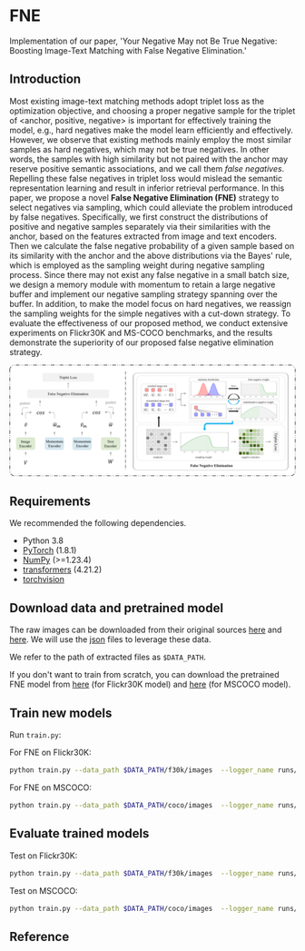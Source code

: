 # FNE
Implementation of our paper, 'Your Negative May not Be True Negative: Boosting Image-Text Matching with False Negative Elimination.'

## Introduction
Most existing image-text matching methods adopt triplet loss as the optimization objective, and choosing a proper negative sample for the triplet of <anchor, positive, negative> is important for effectively training the model, e.g., hard negatives make the model learn efficiently and effectively. However, we observe that existing methods mainly employ the most similar samples as hard negatives, which may not be true negatives. In other words, the samples with high similarity but not paired with the anchor may reserve positive semantic associations, and we call them *false negatives*. Repelling these false negatives in triplet loss would mislead the semantic representation learning and result in inferior retrieval performance. In this paper, we propose a novel **False Negative Elimination (FNE)** strategy to select negatives via sampling, which could alleviate the problem introduced by false negatives. Specifically, we first construct the distributions of positive and negative samples separately via their similarities with the anchor, based on the features extracted from image and text encoders. Then we calculate the false negative probability of a given sample based on its similarity with the anchor and the above distributions via the Bayes' rule, which is employed as the sampling weight during negative sampling process. Since there may not exist any false negative in a small batch size, we design a memory module with momentum to retain a large negative buffer and implement our negative sampling strategy spanning over the buffer. In addition, to make the model focus on hard negatives, we reassign the sampling weights for the simple negatives with a cut-down strategy. To evaluate the effectiveness of our proposed method, we conduct extensive experiments on Flickr30K and MS-COCO benchmarks, and the results demonstrate the superiority of our proposed false negative elimination strategy.

![model](framework.png)

## Requirements 
We recommended the following dependencies.

* Python 3.8 
* [PyTorch](http://pytorch.org/) (1.8.1)
* [NumPy](http://www.numpy.org/) (>=1.23.4)
* [transformers](https://huggingface.co/docs/transformers) (4.21.2)
* [torchvision]()

## Download data and pretrained model

The raw images can be downloaded from their original sources [here](http://shannon.cs.illinois.edu/DenotationGraph/) and [here](http://mscoco.org/). We will use the [json](https://drive.google.com/drive/folders/1mondFS6TCbzvz2ZUk4UDFAxnD8xk25ie?usp=drive_link) files to leverage these data.

We refer to the path of extracted files as `$DATA_PATH`. 

If you don't want to train from scratch, you can download the pretrained FNE model from [here](https://drive.google.com/file/d/1Fvh5jjdXIxjtYFe-t5dAxcc53peRTIgB/view?usp=drive_link)  (for Flickr30K model) and [here]() (for MSCOCO model).

## Train new models
Run `train.py`:

For FNE on Flickr30K:

```bash
python train.py --data_path $DATA_PATH/f30k/images  --logger_name runs/flickr_FNE --dataset flickr --max_violation
```

For FNE on MSCOCO:

```bash
python train.py --data_path $DATA_PATH/coco/images  --logger_name runs/mscoco_FNE --dataset mscoco --max_violation
```


## Evaluate trained models

Test on Flickr30K:

```bash
python train.py --data_path $DATA_PATH/f30k/images  --logger_name runs/flickr_FNE --dataset flickr --max_violation --test
```

Test on MSCOCO:

```bash
python train.py --data_path $DATA_PATH/coco/images  --logger_name runs/mscoco_FNE --dataset mscoco --max_violation --test
```


## Reference

